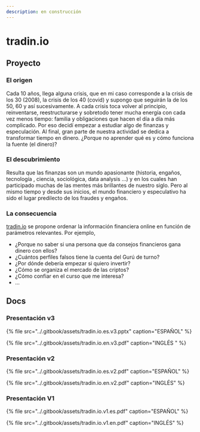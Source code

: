 ```yaml
---
description: en construcción
---
```


# tradin.io

## Proyecto

### El origen 

Cada 10 años, llega alguna crisis, que en mi caso corresponde a la crisis de los 30 \(2008\), la crisis de los 40 \(covid\) y supongo que seguirán la de los 50, 60 y así sucesivamente. A cada crisis toca volver al principio, reinventarse, reestructurarse y sobretodo tener mucha energía con cada vez menos tiempo: familia y obligaciones que hacen el día a día más complicado. Por eso decidí empezar a estudiar algo de finanzas y especulación. Al final, gran parte de nuestra actividad se dedica a transformar tiempo en dinero. ¿Porque no aprender qué es y cómo funciona la fuente \(el dinero\)? 

### El descubrimiento

Resulta que las finanzas son un mundo apasionante \(historia, engaños, tecnología , ciencia, sociológica, data analysis ...\) y en los cuales han participado muchas de las mentes más brillantes de nuestro siglo. Pero al mismo tiempo y desde sus inicios, el mundo financiero y especulativo ha sido el lugar predilecto de los fraudes y engaños.

### La consecuencia

[tradin.io](tradin.io.md) se propone ordenar la información financiera online en función de parámetros relevantes. Por ejemplo, 

* ¿Porque no saber si una persona que da consejos financieros gana dinero con ellos? 
* ¿Cuántos perfiles falsos tiene la cuenta del Gurú de turno? 
* ¿Por dónde debería empezar si quiero  invertir? 
* ¿Cómo se organiza el mercado de las criptos?
* ¿Cómo confiar en el curso que me interesa?
* ...

## Docs

### Presentación v3

{% file src="../.gitbook/assets/tradin.io.es.v3.pptx" caption="ESPAÑOL" %}

{% file src="../.gitbook/assets/tradin.io.en.v3.pdf" caption="INGLÉS " %}

### Presentación v2

{% file src="../.gitbook/assets/tradin.io.es.v2.pdf" caption="ESPAÑOL" %}

{% file src="../.gitbook/assets/tradin.io.en.v2.pdf" caption="INGLÉS" %}

### Presentación V1

{% file src="../.gitbook/assets/tradin.io.v1.es.pdf" caption="ESPAÑOL" %}

{% file src="../.gitbook/assets/tradin.io.v1.en.pdf" caption="INGLÉS" %}



